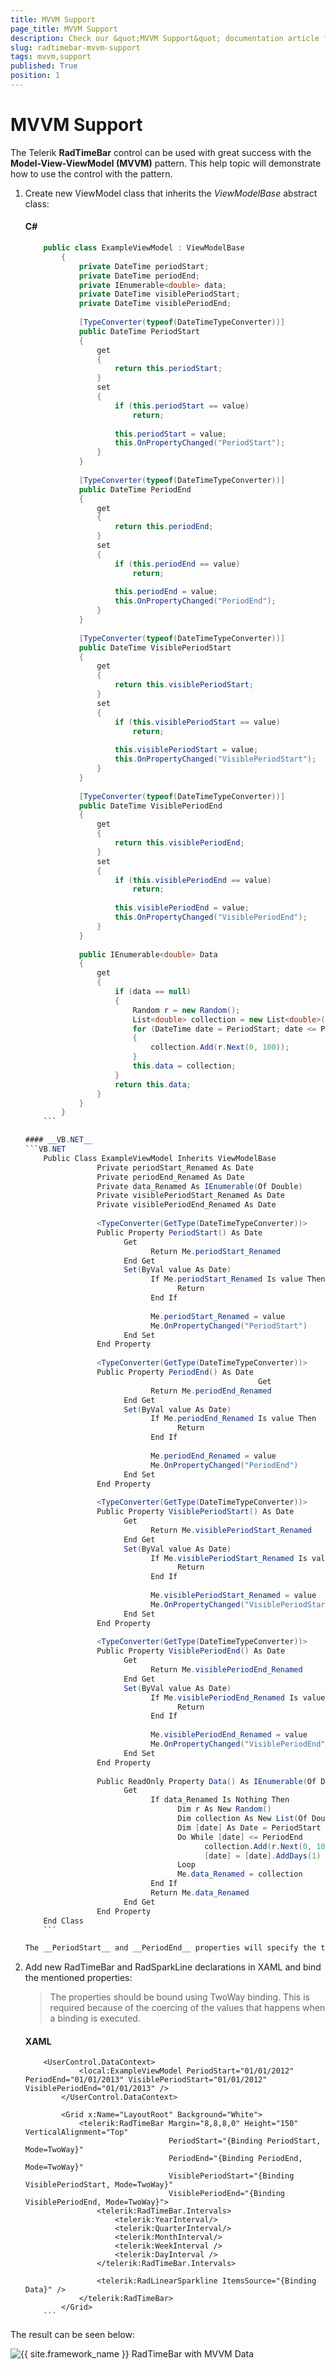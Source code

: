 ```yaml
---
title: MVVM Support
page_title: MVVM Support
description: Check our &quot;MVVM Support&quot; documentation article for the RadTimeBar {{ site.framework_name }} control.
slug: radtimebar-mvvm-support
tags: mvvm,support
published: True
position: 1
---
```


# MVVM Support

The Telerik __RadTimeBar__ control can be used with great success with the __Model-View-ViewModel (MVVM)__ pattern. This help topic will demonstrate how to use the control with the pattern.

1. Create new ViewModel class that inherits the *ViewModelBase* abstract class:

	#### __C#__
	```C#
		public class ExampleViewModel : ViewModelBase
			{
				private DateTime periodStart;
				private DateTime periodEnd;
				private IEnumerable<double> data;
				private DateTime visiblePeriodStart;
				private DateTime visiblePeriodEnd;
		
				[TypeConverter(typeof(DateTimeTypeConverter))]
				public DateTime PeriodStart
				{
					get
					{
						return this.periodStart;
					}
					set
					{
						if (this.periodStart == value)
							return;
		
						this.periodStart = value;
						this.OnPropertyChanged("PeriodStart");
					}
				}
		
				[TypeConverter(typeof(DateTimeTypeConverter))]
				public DateTime PeriodEnd
				{
					get
					{
						return this.periodEnd;
					}
					set
					{
						if (this.periodEnd == value)
							return;
		
						this.periodEnd = value;
						this.OnPropertyChanged("PeriodEnd");
					}
				}
		
				[TypeConverter(typeof(DateTimeTypeConverter))]
				public DateTime VisiblePeriodStart
				{
					get
					{
						return this.visiblePeriodStart;
					}
					set
					{
						if (this.visiblePeriodStart == value)
							return;
		
						this.visiblePeriodStart = value;
						this.OnPropertyChanged("VisiblePeriodStart");
					}
				}
		
				[TypeConverter(typeof(DateTimeTypeConverter))]
				public DateTime VisiblePeriodEnd
				{
					get
					{
						return this.visiblePeriodEnd;
					}
					set
					{
						if (this.visiblePeriodEnd == value)
							return;
		
						this.visiblePeriodEnd = value;
						this.OnPropertyChanged("VisiblePeriodEnd");
					}
				}
		
				public IEnumerable<double> Data
				{
					get
					{
						if (data == null)
						{
							Random r = new Random();
							List<double> collection = new List<double>();
							for (DateTime date = PeriodStart; date <= PeriodEnd; date = date.AddDays(1))
							{
								collection.Add(r.Next(0, 100));
							}
							this.data = collection;
						}
						return this.data;
					}
				}
			}
		```

	#### __VB.NET__
	```VB.NET
		Public Class ExampleViewModel Inherits ViewModelBase
					Private periodStart_Renamed As Date
					Private periodEnd_Renamed As Date
					Private data_Renamed As IEnumerable(Of Double)
					Private visiblePeriodStart_Renamed As Date
					Private visiblePeriodEnd_Renamed As Date
		
					<TypeConverter(GetType(DateTimeTypeConverter))>
					Public Property PeriodStart() As Date
						  Get
								Return Me.periodStart_Renamed
						  End Get
						  Set(ByVal value As Date)
								If Me.periodStart_Renamed Is value Then
									  Return
								End If
		
								Me.periodStart_Renamed = value
								Me.OnPropertyChanged("PeriodStart")
						  End Set
					End Property
		
					<TypeConverter(GetType(DateTimeTypeConverter))>
					Public Property PeriodEnd() As Date
														Get
								Return Me.periodEnd_Renamed
						  End Get
						  Set(ByVal value As Date)
								If Me.periodEnd_Renamed Is value Then
									  Return
								End If
		
								Me.periodEnd_Renamed = value
								Me.OnPropertyChanged("PeriodEnd")
						  End Set
					End Property
		
					<TypeConverter(GetType(DateTimeTypeConverter))>
					Public Property VisiblePeriodStart() As Date
						  Get
								Return Me.visiblePeriodStart_Renamed
						  End Get
						  Set(ByVal value As Date)
								If Me.visiblePeriodStart_Renamed Is value Then
									  Return
								End If
		
								Me.visiblePeriodStart_Renamed = value
								Me.OnPropertyChanged("VisiblePeriodStart")
						  End Set
					End Property
		
					<TypeConverter(GetType(DateTimeTypeConverter))>
					Public Property VisiblePeriodEnd() As Date
						  Get
								Return Me.visiblePeriodEnd_Renamed
						  End Get
						  Set(ByVal value As Date)
								If Me.visiblePeriodEnd_Renamed Is value Then
									  Return
								End If
		
								Me.visiblePeriodEnd_Renamed = value
								Me.OnPropertyChanged("VisiblePeriodEnd")
						  End Set
					End Property
		
					Public ReadOnly Property Data() As IEnumerable(Of Double)
						  Get
								If data_Renamed Is Nothing Then
									  Dim r As New Random()
									  Dim collection As New List(Of Double)()
									  Dim [date] As Date = PeriodStart
									  Do While [date] <= PeriodEnd
											collection.Add(r.Next(0, 100))
											[date] = [date].AddDays(1)
									  Loop
									  Me.data_Renamed = collection
								End If
								Return Me.data_Renamed
						  End Get
					End Property
		End Class
		```

	The __PeriodStart__ and __PeriodEnd__ properties will specify the time period that the TimeBar will visualize. The __VisiblePeriodStart__ and __VisiblePeriodEnd__ properties will specify the visible time period on the screen. The Data collection will be used as datasource for the SparkLines that will be seen inside the TimeBar control.

2. Add new RadTimeBar and RadSparkLine declarations in XAML and bind the mentioned properties:

	>The properties should be bound using TwoWay binding. This is required because of the coercing of the values that happens when a binding is executed.

	#### __XAML__

	```XAML
		<UserControl.DataContext>
				<local:ExampleViewModel PeriodStart="01/01/2012" PeriodEnd="01/01/2013" VisiblePeriodStart="01/01/2012" VisiblePeriodEnd="01/01/2013" />
			</UserControl.DataContext>
		
			<Grid x:Name="LayoutRoot" Background="White">
				<telerik:RadTimeBar Margin="8,8,8,0" Height="150" VerticalAlignment="Top"
									PeriodStart="{Binding PeriodStart, Mode=TwoWay}"
									PeriodEnd="{Binding PeriodEnd, Mode=TwoWay}"
									VisiblePeriodStart="{Binding VisiblePeriodStart, Mode=TwoWay}"
									VisiblePeriodEnd="{Binding VisiblePeriodEnd, Mode=TwoWay}">
					<telerik:RadTimeBar.Intervals>
						<telerik:YearInterval/>
						<telerik:QuarterInterval/>
						<telerik:MonthInterval/>
						<telerik:WeekInterval />
						<telerik:DayInterval />
					</telerik:RadTimeBar.Intervals>
		
					<telerik:RadLinearSparkline ItemsSource="{Binding Data}" />
				</telerik:RadTimeBar>
			</Grid>
		```

The result can be seen below:

![{{ site.framework_name }} RadTimeBar with MVVM Data](images/radtimebar_mvvm.PNG)